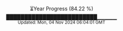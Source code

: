 <p align="center">
⏳Year Progress (84.22 %)<br>
█████████████████████████▁▁▁▁▁ <br>
<sub>Updated: Mon, 04 Nov 2024 06:04:01 GMT</sub>
</p>

